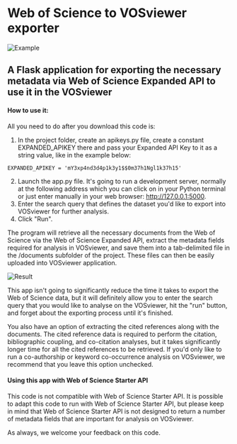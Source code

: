 # Web of Science to VOSviewer exporter

![Example](screenshots/GUI.png)


## A Flask application for exporting the necessary metadata via Web of Science Expanded API to use it in the VOSviewer

#### How to use it:

All you need to do after you download this code is:

1. In the project folder, create an apikeys.py file, create a constant EXPANDED_APIKEY there and pass your Expanded API Key to it as a string value, like in the example below:

```
EXPANDED_APIKEY = 'mY3xp4nd3d4p1k3y1$$0m37h1Ngl1k37h15'
```

2. Launch the app.py file. It's going to run a development server, normally at the following address which you can click on in your Python terminal or just enter manually in your web browser: http://127.0.0.1:5000.
3. Enter the search query that defines the dataset you'd like to export into VOSviewer for further analysis.
4. Click "Run".

The program will retrieve all the necessary documents from the Web of Science via the Web of Science Expanded API, extract the metadata fields required for analysis in VOSviewer, and save them into a tab-delimited file in the /documents subfolder of the project. These files can then be easily uploaded into VOSviewer application.

![Result](screenshots/result.png)

This app isn't going to significantly reduce the time it takes to export the Web of Science data, but it will definitely allow you to enter the search query that you would like to analyse on the VOSviewer, hit the "run" button, and forget about the exporting process until it's finished.

You also have an option of extracting the cited references along with the documents. The cited reference data is required to perform the citation, bibliographic coupling, and co-citation analyses, but it takes significantly longer time for all the cited references to be retrieved. If you'd only like to run a co-authorship or keyword co-occurrence analysis on VOSviewer, we recommend that you leave this option unchecked.

#### Using this app with Web of Science Starter API

This code is not compatible with Web of Science Starter API. It is possible to adapt this code to run with Web of Science Starter API, but please keep in mind that Web of Science Starter API is not designed to return a number of metadata fields that are important for analysis on VOSviewer.  

As always, we welcome your feedback on this code.